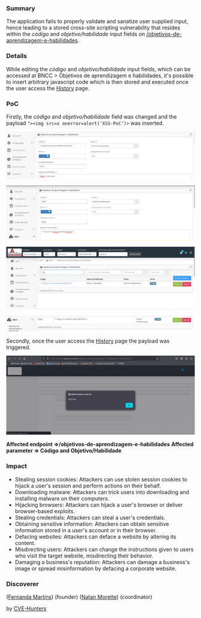### Summary
The application fails to properly validate and sanatize user supplied input, hence leading to a stored cross-site scripting vulnerability that resides within the _código_ and _objetivo/habilidade_ input fields on [/objetivos-de-aprendizagem-e-habilidades](https://idiario.ieducar.com.br/objetivos-de-aprendizagem-e-habilidades).

### Details
While editing the _código_ and _objetivo/habilidade_ input fields, which can be accessed at BNCC > Objetivos de aprendizagem e habilidades, it's possible to insert arbitrary javascript code which is then stored and executed once the user access the  [History](https://idiario.ieducar.com.br/objetivos-de-aprendizagem-e-habilidades/1402/historico) page.

### PoC
Firstly, the _código_ and _objetivo/habilidade_ field was changed and the payload `"><img src=x onerror=alert('XSS-PoC')>`  was inserted. 

![image](images\bncc_obj_pay1.png) 

![image](../images/bncc_obj_pay.png)

![image](../images/bncc_obj.png)

![image](../images/bncc_obj_res1.png)

Secondly, once the user access the [History](https://idiario.ieducar.com.br/objetivos-de-aprendizagem-e-habilidades/1402/historico) page the payload was triggered.

![image](../images/bncc_obj_res.png)

**Affected endpoint =>/objetivos-de-aprendizagem-e-habilidades**
**Affected parameter => Código and Objetivo/Habilidade**

### Impact

- Stealing session cookies: Attackers can use stolen session cookies to hijack a user's session and perform actions on their behalf.
- Downloading malware: Attackers can trick users into downloading and installing malware on their computers.
- Hijacking browsers: Attackers can hijack a user's browser or deliver browser-based exploits.
- Stealing credentials: Attackers can steal a user's credentials.
- Obtaining sensitive information: Attackers can obtain sensitive information stored in a user's account or in their browser.
- Defacing websites: Attackers can deface a website by altering its content.
- Misdirecting users: Attackers can change the instructions given to users who visit the target website, misdirecting their behavior.
- Damaging a business's reputation: Attackers can damage a business's image or spread misinformation by defacing a corporate website.

### Discoverer

([Fernanda Martins](https://github.com/FeMarb/)) (founder)
([Natan Morette](https://br.linkedin.com/in/nmmorette/pt)) (coordinator)

by [CVE-Hunters](https://github.com/Sec-Dojo-Cyber-House/cve-hunters)

